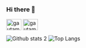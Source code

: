 ### Hi there 👋

<!--
**HarunCetinn/HarunCetinn** is a ✨ _special_ ✨ repository because its `README.md` (this file) appears on your GitHub profile.

Here are some ideas to get you started:

- 🔭 I’m currently working on ...
- 🌱 I’m currently learning ...
- 👯 I’m looking to collaborate on ...
- 🤔 I’m looking for help with ...
- 💬 Ask me about ...
- 📫 How to reach me: ...
- 😄 Pronouns: ...
- ⚡ Fun fact: ...
-->

<a href="[https://linkedin.com/in/gautamkrishnar](https://www.linkedin.com/in/haruncetinn/)" target="blank"><img align="center" src="https://raw.githubusercontent.com/rahuldkjain/github-profile-readme-generator/master/src/images/icons/Social/linked-in-alt.svg" alt="gautamkrishnar" height="30" width="40" /></a>
<a href="https://twitter.com/KotuYazilimci" target="blank"><img align="center" src="https://raw.githubusercontent.com/rahuldkjain/github-profile-readme-generator/master/src/images/icons/Social/twitter.svg" alt="gautamkrishnar" height="30" width="40" /></a>

![Github stats 2](https://github-readme-stats.vercel.app/api?username=HarunCetinn&show_icons=true&theme=radical)
![Top Langs](https://github-readme-stats.vercel.app/api/top-langs/?username=HarunCetinn&hide=javascript,css,scss,html,less&theme=tokyonight)
